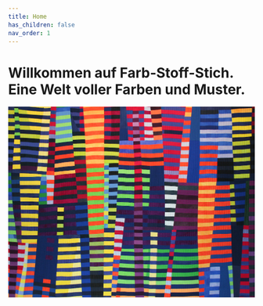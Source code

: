 ```yaml
---
title: Home
has_children: false
nav_order: 1
---
```


# Willkommen auf Farb-Stoff-Stich.<br>Eine Welt voller Farben und Muster.

![](images/luminoso1.png)
